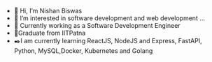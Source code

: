 - 👋 Hi, I’m Nishan Biswas
- 👀 I’m interested in software development and web development ...
- 💼 Currently working as a Software Development Engineer 
- 🌱Graduate  from IITPatna
- ✒️I am currently learning ReactJS, NodeJS and Express, FastAPI, Python, MySQL,Docker, Kubernetes and Golang


<!---
zender651/zender651 is a ✨ special ✨ repository because its `README.md` (this file) appears on your GitHub profile.
You can click the Preview link to take a look at your changes.
--->
